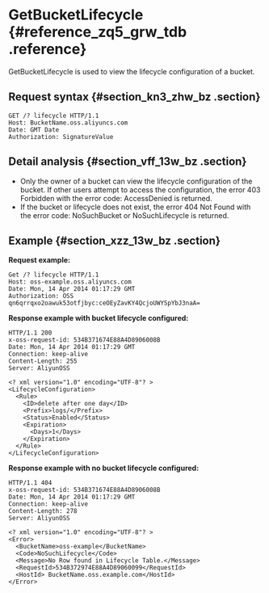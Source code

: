 # GetBucketLifecycle {#reference_zq5_grw_tdb .reference}

GetBucketLifecycle is used to view the lifecycle configuration of a bucket.

## Request syntax {#section_kn3_zhw_bz .section}

```
GET /? lifecycle HTTP/1.1
Host: BucketName.oss.aliyuncs.com
Date: GMT Date
Authorization: SignatureValue
```

## Detail analysis {#section_vff_13w_bz .section}

-   Only the owner of a bucket can view the lifecycle configuration of the bucket. If other users attempt to access the configuration, the error 403 Forbidden with the error code: AccessDenied is returned.
-   If the bucket or lifecycle does not exist, the error 404 Not Found with the error code: NoSuchBucket or NoSuchLifecycle is returned.

## Example {#section_xzz_13w_bz .section}

**Request example:**

```
Get /? lifecycle HTTP/1.1
Host: oss-example.oss.aliyuncs.com  
Date: Mon, 14 Apr 2014 01:17:29 GMT  
Authorization: OSS qn6qrrqxo2oawuk53otfjbyc:ceOEyZavKY4QcjoUWYSpYbJ3naA=

```

**Response example with bucket lifecycle configured:**

```
HTTP/1.1 200
x-oss-request-id: 534B371674E88A4D8906008B
Date: Mon, 14 Apr 2014 01:17:29 GMT
Connection: keep-alive
Content-Length: 255
Server: AliyunOSS

<? xml version="1.0" encoding="UTF-8"? >
<LifecycleConfiguration>
  <Rule>
    <ID>delete after one day</ID>
    <Prefix>logs/</Prefix>
    <Status>Enabled</Status>
    <Expiration>
      <Days>1</Days>
    </Expiration>
  </Rule>
</LifecycleConfiguration>

```

**Response example with no bucket lifecycle configured:**

```
HTTP/1.1 404
x-oss-request-id: 534B371674E88A4D8906008B
Date: Mon, 14 Apr 2014 01:17:29 GMT
Connection: keep-alive
Content-Length: 278
Server: AliyunOSS

<? xml version="1.0" encoding="UTF-8"? >
<Error>
  <BucketName>oss-example</BucketName>
  <Code>NoSuchLifecycle</Code>
  <Message>No Row found in Lifecycle Table.</Message>
  <RequestId>534B372974E88A4D89060099</RequestId>
  <HostId> BucketName.oss.example.com</HostId>
</Error>
```

